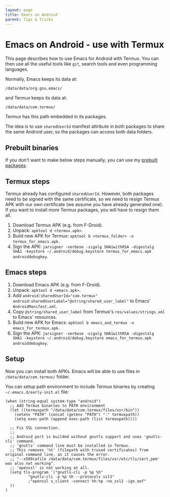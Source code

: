 ```yaml
---
layout: page
title: Emacs on Android
parent: Tips & Tricks
---
```


# Emacs on Android - use with Termux

This page describes how to use Emacs for Android with Termux. You can then use all the useful tools like `git`, search tools and even programming languages.

Normally, Emacs keeps its data at:
```
/data/data/org.gnu.emacs/
```
and Termux keeps its data at:
```
/data/data/com.termux/
```

Termux has this path embedded in its packages.

The idea is to use `sharedUserId` manifest attribute in both packages to share the same Android user, so the packages can access both data folders.

## Prebuilt binaries

If you don't want to make below steps manually, you can use my [prebuilt packages](https://github.com/marek-g/emacs-config/releases).

## Termux steps

Termux already has configured `sharedUserId`. However, both packages need to be signed with the same certificate, so we need to resign Termux APK with our own certificate (we assume you have already generated one). If you want to install more Termux packages, you will have to resign them all.

1. Download Termux APK (e.g. from F-Droid).
1. Unpack: `apktool d <termux.apk>`.
1. Build new APK for Termux: `apktool b <termux_folder> -o termux_for_emacs.apk`.
1. Sign the APK: `jarsigner -verbose -sigalg SHA1withRSA -digestalg SHA1 -keystore ~/.android/debug.keystore termux_for_emacs.apk androiddebugkey`.

## Emacs steps

1. Download Emacs APK (e.g. from F-Droid).
1. Unpack: `apktool d <emacs.apk>`.
1. Add `android:sharedUserId="com.termux" android:sharedUserLabel="@string/shared_user_label"` to Emacs' `AndroidManifest.xml`.
1. Copy `@string/shared_user_label` from Termux's `res/values/strings.xml` to Emacs' resources.
1. Build new APK for Emacs: `apktool b emacs_and_termux -o emacs_for_termux.apk`.
1. Sign the APK: `jarsigner -verbose -sigalg SHA1withRSA -digestalg SHA1 -keystore ~/.android/debug.keystore emacs_for_termux.apk androiddebugkey`.

## Setup

Now you can install both APKs. Emacs will be able to use files in `/data/data/com.termux/` folder.

You can setup path environment to include Termux binaries by creating `~/.emacs.d/early-init.el` file:

```elisp
(when (string-equal system-type "android")
  ;; Add Termux binaries to PATH environment
  (let ((termuxpath "/data/data/com.termux/files/usr/bin"))
    (setenv "PATH" (concat (getenv "PATH") ":" termuxpath))
    (setq exec-path (append exec-path (list termuxpath))))

  ;; Fix SSL connection.
  ;;
  ;; Android port is builded without gnutls support and uses 'gnutls-cli' command.
  ;; 'gnutls' command line must be installed in Termux.
  ;; This removes '%t' (filepath with trused certificates) from original command line, as it causes the error.
  ;; "--x509cafile /data/data/com.termux/files/usr/etc/tls/cert.pem' was also not working".
  ;; 'openssl' is not working at all.
  (setq tls-program '("gnutls-cli -p %p %h"
          "gnutls-cli -p %p %h --protocols ssl3"
          ;"openssl s_client -connect %h:%p -no_ssl2 -ign_eof"
  ))
)
```
